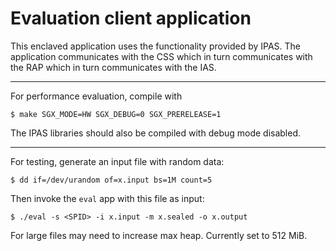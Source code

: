 # Evaluation client application

This enclaved application uses the functionality provided by IPAS. The application communicates with the CSS which in turn communicates with the RAP which in turn communicates with the IAS.

---

For performance evaluation, compile with

```
$ make SGX_MODE=HW SGX_DEBUG=0 SGX_PRERELEASE=1
```

The IPAS libraries should also be compiled with debug mode disabled.

---

For testing, generate an input file with random data:

```
$ dd if=/dev/urandom of=x.input bs=1M count=5
```

Then invoke the `eval` app with this file as input:

```
$ ./eval -s <SPID> -i x.input -m x.sealed -o x.output
```

For large files may need to increase max heap. Currently set to 512 MiB.
